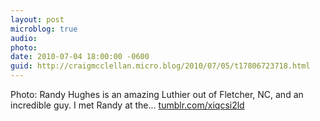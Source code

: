 ```yaml
---
layout: post
microblog: true
audio: 
photo: 
date: 2010-07-04 18:00:00 -0600
guid: http://craigmcclellan.micro.blog/2010/07/05/t17806723718.html
---
```

Photo: Randy Hughes is an amazing Luthier out of Fletcher, NC, and an incredible guy. I met Randy at the... [tumblr.com/xiqcsi2ld](http://tumblr.com/xiqcsi2ld)
